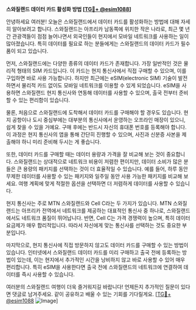 **스와질랜드 데이터 카드 활성화 방법 [[TG💪+ @esim1088](https://t.me/s/esim1088)]**

안녕하세요 여러분! 오늘은 스와질랜드에서 데이터 카드를 활성화하는 방법에 대해 자세히 알아보려고 합니다. 스와질랜드는 아프리카 남동쪽에 위치한 작은 나라로, 최근 몇 년간 관광객들이 점점 늘어나면서 외국인들이 현지에서 모바일 네트워크를 사용하는 일이 많아졌습니다. 특히 데이터를 필요로 하는 분들에게는 스와질랜드의 데이터 카드가 필수품이 되고 있습니다.

먼저, 스와질랜드에는 다양한 종류의 데이터 카드가 존재합니다. 가장 일반적인 것은 물리적 형태의 SIM 카드입니다. 이 카드는 현지 통신사에서 직접 구매할 수 있으며, 이를 구입하면 바로 사용 가능합니다. 하지만 최근에는 eSIM(electronic SIM) 기술이 발전하면서 물리적 카드 없이도 모바일 네트워크를 이용할 수 있게 되었습니다. eSIM을 사용하면 스와질랜드 현지 통신사와 연동해 데이터를 사용할 수 있으며, 출국 전부터 준비할 수 있는 편리함이 있습니다.

물론, 처음으로 스와질랜드에 도착해서 데이터 카드를 구매해야 할 경우도 있습니다. 현지 공항이나 도시 중심부에는 대부분의 통신사에서 운영하는 오프라인 매장이 있으니, 쉽게 찾을 수 있을 거예요. 구매 후에는 반드시 자신의 휴대폰 번호를 등록해야 합니다. 이 과정은 현지 통신사의 앱을 통해 간단히 진행할 수 있으며, 사진과 신분증 사본을 제출해야 하니 미리 준비해 두시는 게 좋습니다.

또한, 데이터 카드를 구매할 때는 데이터 용량과 가격을 잘 비교해 보는 것이 중요합니다. 스와질랜드는 상대적으로 네트워크 비용이 저렴한 편이지만, 데이터 소비가 많은 분들은 큰 용량의 패키지를 선택하는 것이 더 효율적일 수 있습니다. 예를 들어, 하루 동안 무제한 데이터를 사용할 수 있는 패키지와 일주일 동안 사용 가능한 패키지를 비교해 보세요. 여행 계획에 맞게 적절한 옵션을 선택하면 더 저렴하게 데이터를 사용할 수 있습니다.

현지 통신사는 주로 MTN 스와질랜드와 Cell C라는 두 가지가 있습니다. MTN 스와질랜드는 아프리카 전역에서 네트워크를 제공하는 대표적인 통신사 중 하나로, 스와질랜드에서도 네트워크 품질이 뛰어납니다. 반면, Cell C는 가격 경쟁력이 높으며, 특히 데이터 요금제가 매우 합리적입니다. 따라서 자신에게 맞는 통신사를 선택하는 것도 중요한 부분입니다.

마지막으로, 현지 통신사에 직접 방문하지 않고도 데이터 카드를 구매할 수 있는 방법이 있습니다. 인터넷에서 스와질랜드 데이터 카드를 미리 구매하고 출국 전에 등록하는 방법이 있는데, 이는 현지에서 추가적인 시간을 낭비하지 않고 바로 사용할 수 있어 매우 편리합니다. 특히 eSIM을 사용한다면 출국 전에 스와질랜드의 네트워크에 연결하여 데이터를 즉시 사용할 수 있습니다.

여러분의 스와질랜드 여행이 더욱 즐거워지길 바랍니다! 언제든지 추가적인 질문이 있다면 댓글로 남겨주세요. 같이 공유하고 배울 수 있는 기회를 기다릴게요. [[TG💪+ @esim1088](https://t.me/s/esim1088) ![Image](https://i.postimg.cc/Y0z9fWf4/image.png)]